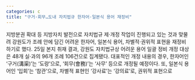 ```yaml
---
categories: c
title: "구거·회무…도내 자치법규 한자어·일본식 용어 재정비"
---
```

지방분권 확대 등 지방자치 발전으로 자치법규 제·개정 작업이 진행되고 있는 것과 맞물려 강원도가 조례 안에 담긴 어려운 한자어, 일본식 용어, 차별적·권위적 표현을 재정비하기로 했다. 25일 본지 취재 결과, 강원도 자치법규상 어려운 용어 일괄 정비 개정 대상은 48개 실·과의 96개 조례 106건으로 집계됐다. 대표적인 개정 내용의 경우, 한자어인 ‘구거(溝渠)’는 ‘도랑’으로, ‘회무(會務)’는 ‘사무’ 등으로 개정될 예정이다. 또, 일본식 용어인 ‘입회’는 ‘참관’으로, 차별적 표현인 ‘강사료’는 ‘강의료’로, 권위적 표현으로